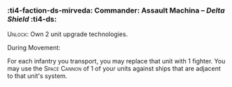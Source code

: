 ### :ti4-faction-ds-mirveda: **Commander**: Assault Machina – _Delta Shield_ :ti4-ds:
<span style="font-variant:small-caps;">Unlock</span>: Own 2 unit upgrade technologies.

During Movement:

For each infantry you transport, you may replace that unit with 1 fighter. 
You may use the <span style="font-variant:small-caps;">Space Cannon</span> of 1 of your units against ships that are adjacent to that unit's system.
